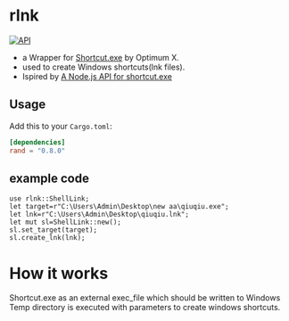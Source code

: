 # rlnk
[![API](https://docs.rs/rlnk/badge.svg)](https://docs.rs/rand)
- a Wrapper for  [Shortcut.exe](https://api.256file.com/shortcut.exe/en-download-62728.html) by Optimum X.
- used to create Windows shortcuts(lnk files).
- Ispired by [A Node.js API for shortcut.exe](https://github.com/j201/windows-shortcuts)
## Usage

Add this to your `Cargo.toml`:
```toml
[dependencies]
rand = "0.8.0"
```
## example code
```
use rlnk::ShellLink;
let target=r"C:\Users\Admin\Desktop\new aa\qiuqiu.exe";
let lnk=r"C:\Users\Admin\Desktop\qiuqiu.lnk";
let mut sl=ShellLink::new();
sl.set_target(target);
sl.create_lnk(lnk); 
```

# How it works
Shortcut.exe as an external exec_file which should be written to Windows Temp
directory is executed with parameters to create windows shortcuts.
